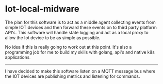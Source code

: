 # Iot-local-midware

The plan for this software is to act as a middle agent collecting events from simple IOT devices and then forward these events on to third party platform API's. This software will handle state logging and act as a local proxy to allow the Iot device to be as simple as possible. 

No idea if this is really going to work out at this point. It's also a programming job for me to build my skills with golang, api's and native k8s applications. 

---

I have decided to make this software listen on a MQTT message bus where the IOT devices are publishing metrics and listening for commands. 
